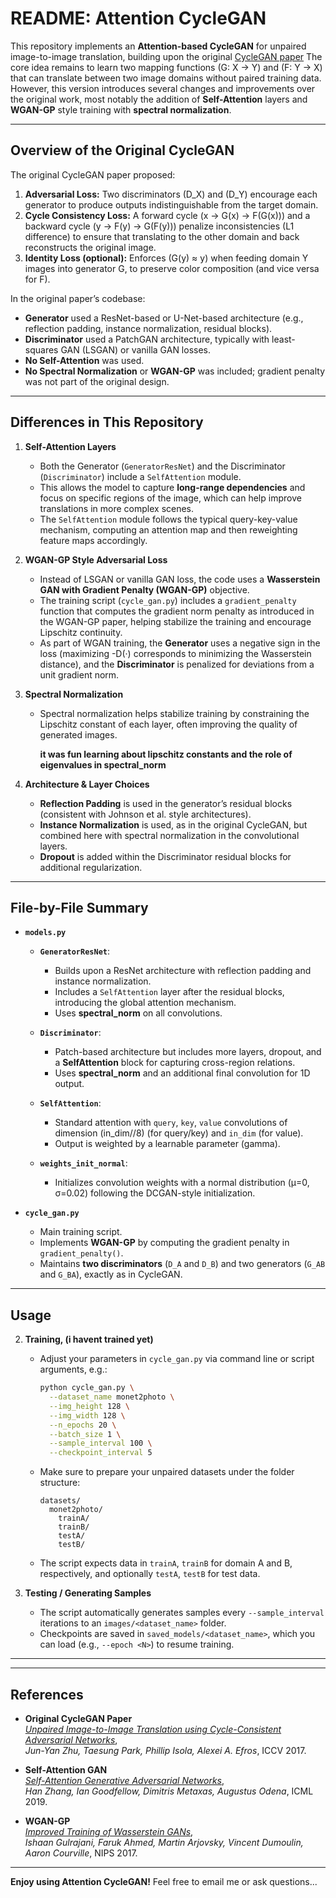 # README: Attention CycleGAN

This repository implements an **Attention-based CycleGAN** for unpaired image-to-image translation, building upon the original [CycleGAN paper](https://arxiv.org/abs/1703.10593) 
The core idea remains to learn two mapping functions (G: X -> Y) and (F: Y -> X) that can translate between two image domains without paired training data.
However, this version introduces several changes and improvements over the original work, most notably the addition of **Self-Attention** layers and **WGAN-GP** style training with **spectral normalization**.

---

## Overview of the Original CycleGAN

The original CycleGAN paper proposed:
1. **Adversarial Loss:** Two discriminators (D_X) and (D_Y) encourage each generator to produce outputs indistinguishable from the target domain.
2. **Cycle Consistency Loss:** A forward cycle (x -> G(x) -> F(G(x))) and a backward cycle (y -> F(y) -> G(F(y))) penalize inconsistencies (L1 difference) to ensure that translating to the other domain and back reconstructs the original image.
3. **Identity Loss (optional):** Enforces (G(y) ≈ y) when feeding domain Y images into generator G, to preserve color composition (and vice versa for F).

In the original paper’s codebase:
- **Generator** used a ResNet-based or U-Net-based architecture (e.g., reflection padding, instance normalization, residual blocks).
- **Discriminator** used a PatchGAN architecture, typically with least-squares GAN (LSGAN) or vanilla GAN losses.
- **No Self-Attention** was used.
- **No Spectral Normalization** or **WGAN-GP** was included; gradient penalty was not part of the original design.

---

## Differences in This Repository

1. **Self-Attention Layers**  
   - Both the Generator (`GeneratorResNet`) and the Discriminator (`Discriminator`) include a `SelfAttention` module.  
   - This allows the model to capture **long-range dependencies** and focus on specific regions of the image, which can help improve translations in more complex scenes.  
   - The `SelfAttention` module follows the typical query-key-value mechanism, computing an attention map and then reweighting feature maps accordingly.

2. **WGAN-GP Style Adversarial Loss**  
   - Instead of LSGAN or vanilla GAN loss, the code uses a **Wasserstein GAN with Gradient Penalty (WGAN-GP)** objective.  
   - The training script (`cycle_gan.py`) includes a `gradient_penalty` function that computes the gradient norm penalty as introduced in the WGAN-GP paper, helping stabilize the training and encourage Lipschitz continuity.  
   - As part of WGAN training, the **Generator** uses a negative sign in the loss (maximizing -D(·) corresponds to minimizing the Wasserstein distance), and the **Discriminator** is penalized for deviations from a unit gradient norm.

3. **Spectral Normalization**  
   - Spectral normalization helps stabilize training by constraining the Lipschitz constant of each layer, often improving the quality of generated images.
  
     **it was fun learning about lipschitz constants and the role of eigenvalues in spectral_norm**

4. **Architecture & Layer Choices**  
   - **Reflection Padding** is used in the generator’s residual blocks (consistent with Johnson et al. style architectures).  
   - **Instance Normalization** is used, as in the original CycleGAN, but combined here with spectral normalization in the convolutional layers.  
   - **Dropout** is added within the Discriminator residual blocks for additional regularization.

---

## File-by-File Summary

- **`models.py`**  
  - **`GeneratorResNet`**:  
    - Builds upon a ResNet architecture with reflection padding and instance normalization.  
    - Includes a `SelfAttention` layer after the residual blocks, introducing the global attention mechanism.  
    - Uses **spectral_norm** on all convolutions.  

  - **`Discriminator`**:  
    - Patch-based architecture but includes more layers, dropout, and a **SelfAttention** block for capturing cross-region relations.  
    - Uses **spectral_norm** and an additional final convolution for 1D output.

  - **`SelfAttention`**:  
    - Standard attention with `query`, `key`, `value` convolutions of dimension (in_dim//8) (for query/key) and `in_dim` (for value).  
    - Output is weighted by a learnable parameter (gamma).

  - **`weights_init_normal`**:  
    - Initializes convolution weights with a normal distribution (µ=0, σ=0.02) following the DCGAN-style initialization.

- **`cycle_gan.py`**  
  - Main training script.  
  - Implements **WGAN-GP** by computing the gradient penalty in `gradient_penalty()`.  
  - Maintains **two discriminators** (`D_A` and `D_B`) and two generators (`G_AB` and `G_BA`), exactly as in CycleGAN.  

---

## Usage



2. **Training, (i havent trained yet)**  
   - Adjust your parameters in `cycle_gan.py` via command line or script arguments, e.g.:

     ```bash
     python cycle_gan.py \
       --dataset_name monet2photo \
       --img_height 128 \
       --img_width 128 \
       --n_epochs 20 \
       --batch_size 1 \
       --sample_interval 100 \
       --checkpoint_interval 5
     ```

   - Make sure to prepare your unpaired datasets under the folder structure:
     ```
     datasets/
       monet2photo/
         trainA/
         trainB/
         testA/
         testB/
     ```
   - The script expects data in `trainA`, `trainB` for domain A and B, respectively, and optionally `testA`, `testB` for test data.

3. **Testing / Generating Samples**  
   - The script automatically generates samples every `--sample_interval` iterations to an `images/<dataset_name>` folder.  
   - Checkpoints are saved in `saved_models/<dataset_name>`, which you can load (e.g., `--epoch <N>`) to resume training.

---


---

## References

- **Original CycleGAN Paper**  
  [*Unpaired Image-to-Image Translation using Cycle-Consistent Adversarial Networks*](https://arxiv.org/abs/1703.10593),  
  *Jun-Yan Zhu, Taesung Park, Phillip Isola, Alexei A. Efros*, ICCV 2017.

- **Self-Attention GAN**  
  [*Self-Attention Generative Adversarial Networks*](https://arxiv.org/abs/1805.08318),  
  *Han Zhang, Ian Goodfellow, Dimitris Metaxas, Augustus Odena*, ICML 2019.

- **WGAN-GP**  
  [*Improved Training of Wasserstein GANs*](https://arxiv.org/abs/1704.00028),  
  *Ishaan Gulrajani, Faruk Ahmed, Martin Arjovsky, Vincent Dumoulin, Aaron Courville*, NIPS 2017.

---

**Enjoy using Attention CycleGAN!** Feel free to email me or ask questions...

